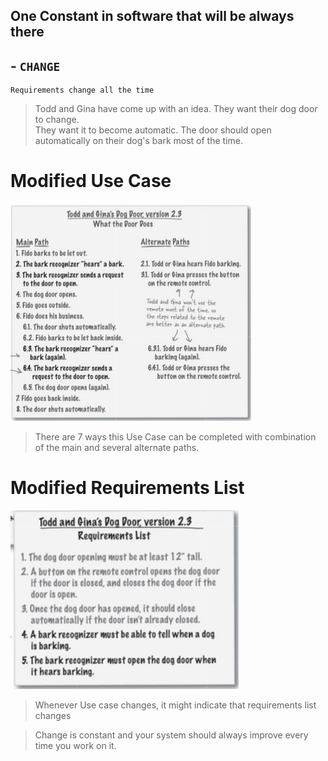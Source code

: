 ## One Constant in software that will be always there
## - `CHANGE`
    Requirements change all the time

>Todd and Gina have come up with an idea.
They want their dog door to change.    
They want it to become automatic.
The door should open automatically on their dog's bark most of the time.

# Modified Use Case
![](img/modified_use_case.png)

>There are 7 ways this Use Case can be completed with combination of the main and several alternate paths.


# Modified Requirements List
![](img/modified_requirement_list.png)

> Whenever Use case changes, it might indicate that requirements list changes

> Change is constant and your system should always improve every time you work on it.